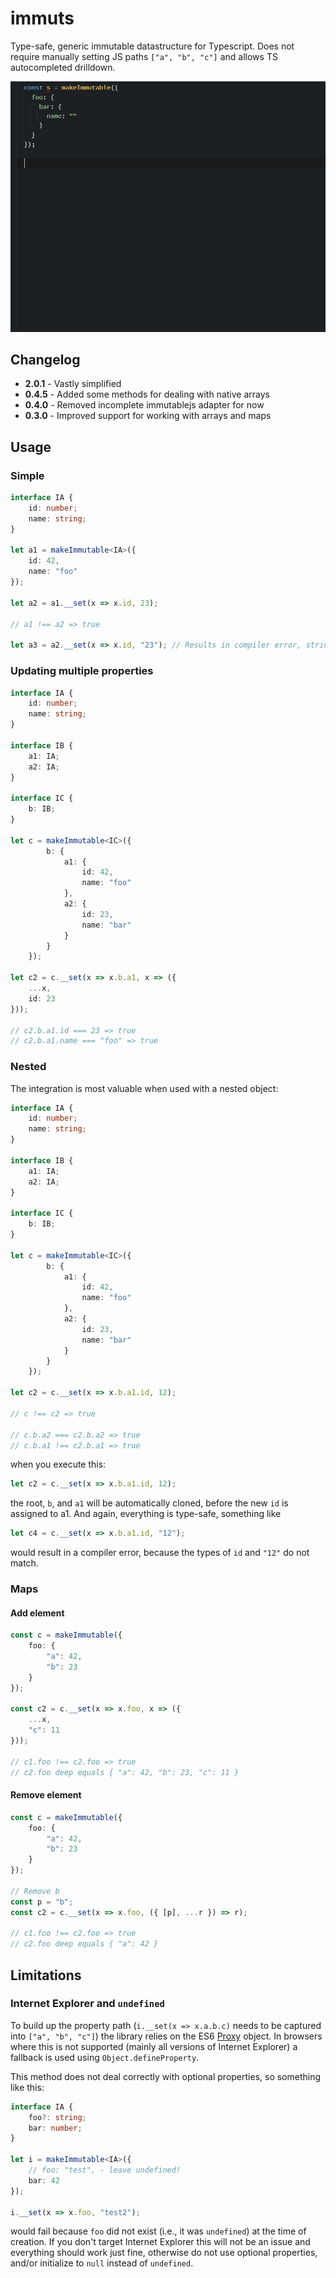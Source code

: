 immuts
=====

Type-safe, generic immutable datastructure for Typescript. Does not require manually setting JS paths `["a", "b", "c"]` and allows TS autocompleted drilldown.

<img src="./pages/immuts.gif" alt="Editor example of using immuts" width="550" />

## Changelog
 
 * **2.0.1** - Vastly simplified 
 * **0.4.5** - Added some methods for dealing with native arrays
 * **0.4.0** - Removed incomplete immutablejs adapter for now
 * **0.3.0** - Improved support for working with arrays and maps

## Usage 

### Simple

```TypeScript
interface IA {
    id: number;
    name: string;
}

let a1 = makeImmutable<IA>({  
    id: 42,
    name: "foo"
});

let a2 = a1.__set(x => x.id, 23);

// a1 !== a2 => true

let a3 = a2.__set(x => x.id, "23"); // Results in compiler error, string cannot be assigned to number
```

### Updating multiple properties

```TypeScript
interface IA {
    id: number;
    name: string;
}

interface IB {
    a1: IA;
    a2: IA;
}

interface IC {
    b: IB;
}

let c = makeImmutable<IC>({
        b: {
            a1: {  
                id: 42,
                name: "foo"
            }, 
            a2: {
                id: 23,
                name: "bar"
            }
        }
    });

let c2 = c.__set(x => x.b.a1, x => ({
    ...x,
    id: 23
}));

// c2.b.a1.id === 23 => true
// c2.b.a1.name === "foo" => true
```

### Nested  

The integration is most valuable when used with a nested object: 

```TypeScript
interface IA {
    id: number;
    name: string;
}

interface IB {
    a1: IA;
    a2: IA;
}

interface IC {
    b: IB;
}

let c = makeImmutable<IC>({
        b: {
            a1: {  
                id: 42,
                name: "foo"
            }, 
            a2: {
                id: 23,
                name: "bar"
            }
        }
    });

let c2 = c.__set(x => x.b.a1.id, 12);

// c !== c2 => true

// c.b.a2 === c2.b.a2 => true
// c.b.a1 !== c2.b.a1 => true
```

when you execute this:

```TypeScript
let c2 = c.__set(x => x.b.a1.id, 12);
```

the root, `b`, and `a1` will be automatically cloned, before the new `id` is assigned to a1. And again, everything is type-safe, something like
```TypeScript
let c4 = c.__set(x => x.b.a1.id, "12");
``` 
would result in a compiler error, because the types of `id` and `"12"` do not match. 

### Maps

#### Add element

```TypeScript
const c = makeImmutable({
    foo: {
        "a": 42,
        "b": 23
    }
});

const c2 = c.__set(x => x.foo, x => ({
    ...x,
    "c": 11
}));

// c1.foo !== c2.foo => true
// c2.foo deep equals { "a": 42, "b": 23, "c": 11 }
```

#### Remove element

```TypeScript
const c = makeImmutable({
    foo: {
        "a": 42,
        "b": 23
    }
});

// Remove b
const p = "b";
const c2 = c.__set(x => x.foo, ({ [p], ...r }) => r);

// c1.foo !== c2.foo => true
// c2.foo deep equals { "a": 42 }
```

## Limitations

### Internet Explorer and `undefined`

To build up the property path (`i.__set(x => x.a.b.c)` needs to be captured into `["a", "b", "c"]`) the library relies on the ES6 [Proxy](https://developer.mozilla.org/en-US/docs/Web/JavaScript/Reference/Global_Objects/Proxy) object. In browsers where this is not supported (mainly all versions of Internet Explorer) a fallback is used using `Object.defineProperty`. 

This method does not deal correctly with optional properties, so something like this:

```TypeScript
interface IA {    
    foo?: string;
    bar: number;
}

let i = makeImmutable<IA>({
    // foo: "test", - leave undefined! 
    bar: 42
});

i.__set(x => x.foo, "test2");
```

would fail because `foo` did not exist (i.e., it was `undefined`) at the time of creation. If you don't target Internet Explorer this will not be an issue and everything should work just fine, otherwise do not use optional properties, and/or initialize to `null` instead of `undefined`.
